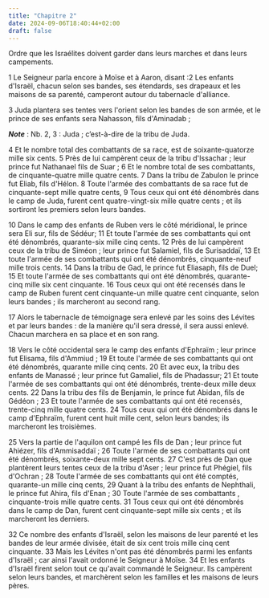 ```yaml
---
title: "Chapitre 2"
date: 2024-09-06T18:40:44+02:00
draft: false
---
```



Ordre que les Israélites doivent garder dans leurs marches et dans leurs campements.


1 Le Seigneur parla encore à Moïse et à Aaron, disant :2 Les enfants d'Israël, chacun selon ses bandes, ses étendards, ses drapeaux et les maisons de sa parenté, camperont autour du tabernacle d'alliance.


3 Juda plantera ses tentes vers l'orient selon les bandes de son armée, et le prince de ses enfants sera Nahasson, fils d'Aminadab ;

***Note*** :  Nb. 2, 3 : Juda ; c’est-à-dire de la tribu de Juda.

4 Et le nombre total des combattants de sa race, est de soixante-quatorze mille six cents. 5 Près de lui campèrent ceux de la tribu d'Issachar ; leur prince fut Nathanael fils de Suar ; 6 Et le nombre total de ses combattants, de cinquante-quatre mille quatre cents. 7 Dans la tribu de Zabulon le prince fut Eliab, fils d'Hélon. 8 Toute l'armée des combattants de sa race fut de cinquante-sept mille quatre cents, 9 Tous ceux qui ont été dénombrés dans le camp de Juda, furent cent quatre-vingt-six mille quatre cents ; et ils sortiront les premiers selon leurs bandes.


10 Dans le camp des enfants de Ruben vers le côté méridional, le prince sera Eli sur, fils de Sédéur; 11 Et toute l'armée de ses combattants qui ont été dénombrés, quarante-six mille cinq cents. 12 Près de lui campèrent ceux de la tribu de Siméon ; leur prince fut Salamiel, fils de Surisaddaï, 13 Et toute l'armée de ses combattants qui ont été dénombrés, cinquante-neuf mille trois cents. 14 Dans la tribu de Gad, le prince fut Eliasaph, fils de Duel; 15 Et toute l'armée de ses combattants qui ont été dénombrés, quarante-cinq mille six cent cinquante. 16 Tous ceux qui ont été recensés dans le camp de Ruben furent cent cinquante-un mille quatre cent cinquante, selon leurs bandes ; ils marcheront au second rang.


17 Alors le tabernacle de témoignage sera enlevé par les soins des Lévites et par leurs bandes : de la manière qu'il sera dressé, il sera aussi enlevé. Chacun marchera en sa place et en son rang.


18 Vers le côté occidental sera le camp des enfants d'Ephraïm ; leur prince fut Elisama, fils d'Ammiud ; 19 Et toute l'armée de ses combattants qui ont été dénombrés, quarante mille cinq cents. 20 Et avec eux, la tribu des enfants de Manassé ; leur prince fut Gamaliel, fils de Phadassur; 21 Et toute l'armée de ses combattants qui ont été dénombrés, trente-deux mille deux cents. 22 Dans la tribu des fils de Benjamin, le prince fut Abidan, fils de Gédéon ; 23 Et toute l'armée de ses combattants qui ont été recensés, trente-cinq mille quatre cents. 24 Tous ceux qui ont été dénombrés dans le camp d'Ephraïm, furent cent huit mille cent, selon leurs bandes; ils marcheront les troisièmes.


25 Vers la partie de l'aquilon ont campé les fils de Dan ; leur prince fut Ahiézer, fils d'Ammisaddaï ; 26 Toute l'armée de ses combattants qui ont été dénombrés, soixante-deux mille sept cents. 27 C'est près de Dan que plantèrent leurs tentes ceux de la tribu d'Aser ; leur prince fut Phégiel, fils d'Ochran ; 28 Toute l'armée de ses combattants qui ont été comptés, quarante-un mille cinq cents, 29 Quant à la tribu des enfants de Nephthali, le prince fut Ahira, fils d'Enan ; 30 Toute l'armée de ses combattants , cinquante-trois mille quatre cents. 31 Tous ceux qui ont été dénombrés dans le camp de Dan, furent cent cinquante-sept mille six cents ; et ils marcheront les derniers.


32 Ce nombre des enfants d'Israël, selon les maisons de leur parenté et les bandes de leur armée divisée, était de six cent trois mille cinq cent cinquante. 33 Mais les Lévites n'ont pas été dénombrés parmi les enfants d'Israël ; car ainsi l'avait ordonné le Seigneur à Moïse. 34 Et les enfants d'Israël firent selon tout ce qu'avait commandé le Seigneur. Ils campèrent selon leurs bandes, et marchèrent selon les familles et les maisons de leurs pères.

